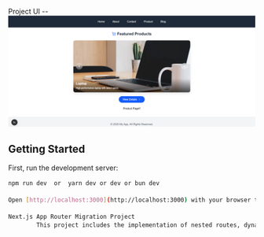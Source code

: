 
Project UI --
![project Image](https://raw.githubusercontent.com/Kamakshi-Aruna/NextJs-AppRouter/refs/heads/master/public/project-ui.png)

## Getting Started

First, run the development server:

```bash
npm run dev  or  yarn dev or dev or bun dev

Open [http://localhost:3000](http://localhost:3000) with your browser to see the result.

Next.js App Router Migration Project
        This project includes the implementation of nested routes, dynamic routes, layouts, nested layouts, loading states, and error handling to enhance the application's structure and user experience

